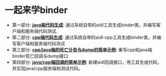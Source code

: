 # 一起来学binder
+ 第一部分: [**java端代码生成**](https://hqw700.github.io/2021/01/05/java-binder-gen/): 通过系统自带的aidl工具生成binder类，并编写客户端和服务端代码测试. 
+ 第二部分: [**cpp端代码生成**](https://hqw700.github.io/2021/01/09/cpp-binder-gen/): 通过系统自带的aidl-cpp工具生成binder类，并编写客户端和服务端代码测试
+ 第三部分: [**cpp/java端的死亡讣告与dump的简单示例**](https://hqw700.github.io/2021/01/21/binder_die/): 重写cpp和java端binder死亡回调与dump接口
+ 第四部分: [**java/cpp端回调的简单示例**](https://hqw700.github.io/2021/01/26/binder_callback/): 新建aidl回调接口，用工具生成代码，并实现java/cpp服务端和测试代码。
